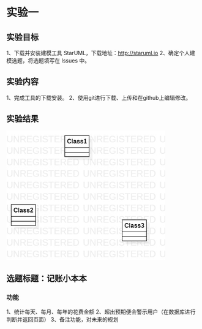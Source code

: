 # 实验一

## 实验目标

1、下载并安装建模工具 StarUML，下载地址：http://staruml.io
2、确定个人建模选题，将选题填写在 Issues 中。

## 实验内容
1、完成工具的下载安装。
2、使用git进行下载、上传和在github上编辑修改。

## 实验结果

![第一个UML图](./model1.jpg)

## 选题标题：记账小本本

### 功能
1、统计每天、每月、每年的花费金额
2、超出预期便会警示用户（在数据库进行判断并返回页面）
3、备注功能，对未来的规划

